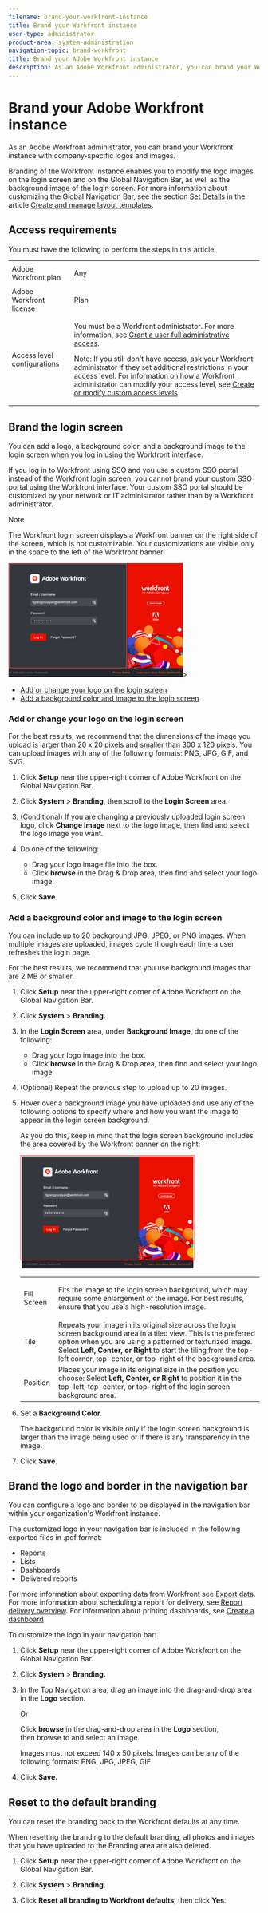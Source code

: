 ```yaml
---
filename: brand-your-workfront-instance
title: Brand your Workfront instance
user-type: administrator
product-area: system-administration
navigation-topic: brand-workfront
title: Brand your Adobe Workfront instance
description: As an Adobe Workfront administrator, you can brand your Workfront instance with company-specific logos and images.
---
```


# Brand your Adobe Workfront instance

As an Adobe Workfront administrator, you can brand your Workfront instance with company-specific logos and images.

Branding of the Workfront instance enables you to modify the logo images on the login screen and on the Global Navigation Bar, as well as the background image of the login screen. For more information about customizing the Global Navigation Bar, see the section [Set Details](../../../administration-and-setup/customize-workfront/use-layout-templates/create-and-manage-layout-templates.md#setting-details) in the article [Create and manage layout templates](../../../administration-and-setup/customize-workfront/use-layout-templates/create-and-manage-layout-templates.md).

## Access requirements

You must have the following to perform the steps in this article:

<table cellspacing="0"> 
 <col> 
 <col> 
 <tbody> 
  <tr> 
   <td role="rowheader">Adobe Workfront plan</td> 
   <td> <p>Any</p> </td> 
  </tr> 
  <tr> 
   <td role="rowheader">Adobe Workfront license</td> 
   <td> <p>Plan </p> </td> 
  </tr> 
  <tr> 
   <td role="rowheader">Access level configurations</td> 
   <td> <p>You must be a Workfront administrator. For more information, see <a href="../../../administration-and-setup/add-users/configure-and-grant-access/grant-a-user-full-administrative-access.md" class="MCXref xref">Grant a user full administrative access</a>.</p> <p>Note: If you still don't have access, ask your Workfront administrator if they set additional restrictions in your access level. For information on how a Workfront administrator can modify your access level, see <a href="../../../administration-and-setup/add-users/configure-and-grant-access/create-modify-access-levels.md" class="MCXref xref">Create or modify custom access levels</a>.</p> </td> 
  </tr> 
 </tbody> 
</table>

## Brand the login screen

You can add a logo, a background color, and a background image to the login screen when you log in using the Workfront interface.

If you log in to Workfront using SSO and you use a custom SSO portal instead of the Workfront login screen, you cannot brand your custom SSO portal using the Workfront interface. Your custom SSO portal should be customized by your network or IT administrator rather than by a Workfront administrator.

>[!NOTE]
>
>The Workfront login screen displays a Workfront banner on the right side of the screen, which is not customizable. Your customizations are visible only in the space to the left of the Workfront banner:
>
>![](assets/wf-banner-on-login-screen-adobe-350x228.png)>

* [Add or change your logo on the login screen](#adding-a-logo-to-the-login-screen) 
* [Add a background color and image to the login screen](#adding-a-background-color-and-image-to-the-login-screen)

###  Add or change your logo on the login screen

For the best results, we recommend that the dimensions of the image you upload is larger than 20 x 20 pixels and smaller than 300 x 120 pixels. You can upload images with any of the following formats: PNG, JPG, GIF, and SVG.

1. Click **Setup** near the upper-right corner of Adobe Workfront on the Global Navigation Bar.
1. Click **System** > **Branding**, then scroll to the **Login Screen** area.

1. (Conditional) If you are changing a previously uploaded login screen logo, click **Change Image** next to the logo image, then&nbsp;find and select the logo image you want.
1. Do one of the following:

   * Drag your logo image file into the box.
   * Click **browse** in the Drag & Drop area, then&nbsp;find and select your logo image.

1. Click **Save**.

### Add a background color and image to the login screen

You can include up to 20 background JPG, JPEG, or PNG images. When multiple images are uploaded, images cycle though each time a user refreshes the login page.

For the best results, we recommend that you use background images that are 2 MB or smaller.

1. Click **Setup** near the upper-right corner of Adobe Workfront on the Global Navigation Bar.
1. Click **System** > **Branding.**

1. In the **Login Screen** area, under **Background Image**, do one of the following:

   * Drag your logo image into the box.
   * Click **browse** in the Drag &&nbsp;Drop area, then&nbsp;find and select your logo image.

1. (Optional) Repeat the previous step to upload up to 20 images.  

1. Hover over a background image you have uploaded and use any of the following options to specify where and how you want the image to appear in the login screen background.

   As you do this, keep in mind that the login screen background includes the area covered by the Workfront banner on the right:

   ![](assets/login-screen-background-adobe-350x227.png)

   <table cellspacing="0"> 
    <col> 
    <col> 
    <tbody> 
     <tr> 
      <td role="rowheader">Fill Screen</td> 
      <td> <p>Fits the image to the login screen background, which may require some enlargement of the image. For best results, ensure that you use a high-resolution image.</p> </td> 
     </tr> 
     <tr> 
      <td role="rowheader">Tile</td> 
      <td>Repeats your image in its original size across the login screen background area in a tiled view. This is the preferred option when you are using&nbsp;a patterned or texturized image. Select <strong>Left, Center, or Right</strong> to start the tiling from the top-left corner, top-center, or top-right of the background area.</td> 
     </tr> 
     <tr> 
      <td role="rowheader">Position</td> 
      <td>Places your image in its original size in the position you choose: Select&nbsp;<strong>Left, Center, or Right</strong> to position it in the top-left, top-center, or top-right of the login screen background area. </td> 
     </tr> 
    </tbody> 
   </table>

1. Set a **Background Color**.

   The background color is visible only if the login screen background is larger than the image being used or if there is any transparency in the image.

1. Click **Save.**

## Brand the logo and border in the navigation bar

You can configure a logo and border to be displayed&nbsp;in the navigation bar within your organization's Workfront instance.

The customized logo in your navigation bar is included in the following exported files in .pdf format:

* Reports 
* Lists 
* Dashboards
* Delivered reports

For more information about exporting data from Workfront see [Export data](../../../reports-and-dashboards/reports/creating-and-managing-reports/export-data.md). For more information about scheduling a report for delivery, see [Report delivery overview](../../../reports-and-dashboards/reports/creating-and-managing-reports/set-up-report-deliveries.md). For information about printing dashboards, see [Create a dashboard](../../../reports-and-dashboards/dashboards/creating-and-managing-dashboards/create-dashboard.md)

To customize the logo in your navigation bar:

1. Click **Setup** near the upper-right corner of Adobe Workfront on the Global Navigation Bar.
1. Click **System**&nbsp;> **Branding.**

1. In the Top Navigation area, drag an image into the drag-and-drop area in the **Logo**&nbsp;section.

   Or

   Click **browse**&nbsp;in&nbsp;the drag-and-drop area in the **Logo**&nbsp;section, then&nbsp;browse to and select an image.

   Images must not exceed 140 x 50&nbsp;pixels. Images can be any of the following formats: PNG, JPG, JPEG, GIF

1. Click **Save.**

## Reset to the default branding

You can reset the branding back to the Workfront defaults at any time.

When resetting the branding to the default branding, all photos and images that you have uploaded to the Branding area are also deleted.

1. Click **Setup** near the upper-right corner of Adobe Workfront on the Global Navigation Bar.
1. Click **System** > **Branding.**

1. Click **Reset all branding to Workfront defaults**, then click **Yes**.


